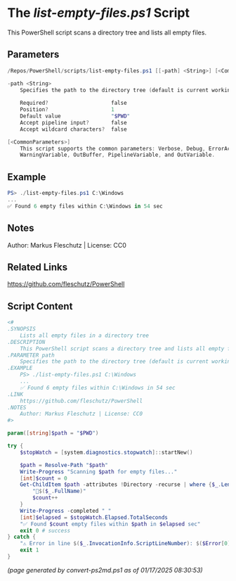 The *list-empty-files.ps1* Script
===========================

This PowerShell script scans a directory tree and lists all empty files.

Parameters
----------
```powershell
/Repos/PowerShell/scripts/list-empty-files.ps1 [[-path] <String>] [<CommonParameters>]

-path <String>
    Specifies the path to the directory tree (default is current working dir)
    
    Required?                    false
    Position?                    1
    Default value                "$PWD"
    Accept pipeline input?       false
    Accept wildcard characters?  false

[<CommonParameters>]
    This script supports the common parameters: Verbose, Debug, ErrorAction, ErrorVariable, WarningAction, 
    WarningVariable, OutBuffer, PipelineVariable, and OutVariable.
```

Example
-------
```powershell
PS> ./list-empty-files.ps1 C:\Windows
...
✅ Found 6 empty files within C:\Windows in 54 sec

```

Notes
-----
Author: Markus Fleschutz | License: CC0

Related Links
-------------
https://github.com/fleschutz/PowerShell

Script Content
--------------
```powershell
<#
.SYNOPSIS
	Lists all empty files in a directory tree
.DESCRIPTION
	This PowerShell script scans a directory tree and lists all empty files.
.PARAMETER path
	Specifies the path to the directory tree (default is current working dir)
.EXAMPLE
	PS> ./list-empty-files.ps1 C:\Windows
	...
	✅ Found 6 empty files within C:\Windows in 54 sec
.LINK
	https://github.com/fleschutz/PowerShell
.NOTES
	Author: Markus Fleschutz | License: CC0
#>

param([string]$path = "$PWD")

try {
	$stopWatch = [system.diagnostics.stopwatch]::startNew()

	$path = Resolve-Path "$path"
	Write-Progress "Scanning $path for empty files..."
	[int]$count = 0
	Get-ChildItem $path -attributes !Directory -recurse | where {$_.Length -eq 0} | Foreach-Object {
		"📄$($_.FullName)"
		$count++
	}
	Write-Progress -completed " "
	[int]$elapsed = $stopWatch.Elapsed.TotalSeconds
	"✅ Found $count empty files within $path in $elapsed sec" 
	exit 0 # success
} catch {
	"⚠️ Error in line $($_.InvocationInfo.ScriptLineNumber): $($Error[0])"
	exit 1
}
```

*(page generated by convert-ps2md.ps1 as of 01/17/2025 08:30:53)*
